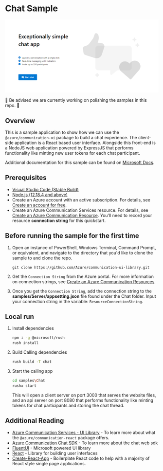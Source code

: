 # Chat Sample

![Homepage](./Media/homepage-sample-chat.png)

🚧 Be advised we are currently working on polishing the samples in this repo. 🚧

## Overview

This is a sample application to show how we can use the `@azure/communication-ui` package to build a chat experience.
The client-side application is a React based user interface. Alongside this front-end is a NodeJS web application powered by ExpressJS that performs functionality like minting new user tokens for each chat participant.

Additional documentation for this sample can be found on [Microsoft Docs](https://docs.microsoft.com/azure/communication-services/samples/chat-hero-sample).

## Prerequisites

- [Visual Studio Code (Stable Build)](https://code.visualstudio.com/Download)
- [Node.js (12.18.4 and above)](https://nodejs.org/en/download/)
- Create an Azure account with an active subscription. For details, see [Create an account for free](https://azure.microsoft.com/free/?WT.mc_id=A261C142F).
- Create an Azure Communication Services resource. For details, see [Create an Azure Communication Resource](https://docs.microsoft.com/azure/communication-services/quickstarts/create-communication-resource). You'll need to record your resource **connection string** for this quickstart.

## Before running the sample for the first time

1. Open an instance of PowerShell, Windows Terminal, Command Prompt, or equivalent, and navigate to the directory that you'd like to clone the sample to and clone the repo.

    ```shell
    git clone https://github.com/Azure/communication-ui-library.git
    ```

1. Get the `Connection String` from the Azure portal. For more information on connection strings, see [Create an Azure Communication Resources](https://docs.microsoft.com/azure/communication-services/quickstarts/create-communication-resource)
1. Once you get the `Connection String`, add the connection string to the **samples/Server/appsetting.json** file found under the Chat folder. Input your connection string in the variable: `ResourceConnectionString`.

## Local run

1. Install dependencies

    ```bash
    npm i -g @microsoft/rush
    rush install
    ```

1. Build Calling dependencies

    ```bash
    rush build -T chat
    ```

1. Start the calling app

    ```bash
    cd samples\Chat
    rushx start
    ```

    This will open a client server on port 3000 that serves the website files, and an api server on port 8080 that performs functionality like minting tokens for chat participants and storing the chat thread.

## Additional Reading

- [Azure Communication Services - UI Library](https://azure.github.io/communication-ui-library/) - To learn more about what the `@azure/communication-react` package offers.
- [Azure Communication Chat SDK](https://azuresdkdocs.blob.core.windows.net/$web/javascript/azure-communication-chat/1.0.0-beta.3/index.html) - To learn more about the chat web sdk
- [FluentUI](https://developer.microsoft.com/fluentui#/) - Microsoft powered UI library
- [React](https://reactjs.org/) - Library for building user interfaces
- [Create-React-App](https://create-react-app.dev/) - Boilerplate React code to help with a majority of React style single page applications.
